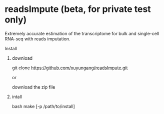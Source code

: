 # readsImpute (beta, for private test only)
Extremely accurate estimation of the transcriptome for bulk and single-cell RNA-seq with reads imputation.

Install

1) download

    git clone https://github.com/xuyungang/readsImpute.git
  
    or
  
    download the zip file
2) intall

    bash make [-p /path/to/install]
    
